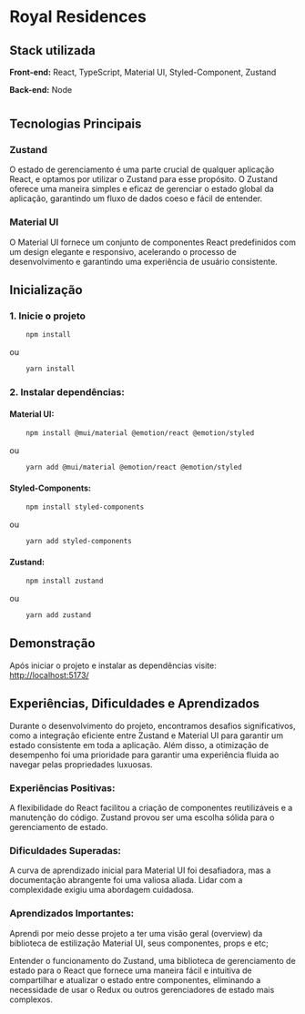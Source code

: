 
# Royal Residences
## Stack utilizada

**Front-end:** React, TypeScript, Material UI, Styled-Component, Zustand

**Back-end:** Node
#
## Tecnologias Principais

### Zustand

O estado de gerenciamento é uma parte crucial de qualquer aplicação React, e optamos por utilizar o Zustand para esse propósito. O Zustand oferece uma maneira simples e eficaz de gerenciar o estado global da aplicação, garantindo um fluxo de dados coeso e fácil de entender.


### Material UI


O Material UI fornece um conjunto de componentes React predefinidos com um design elegante e responsivo, acelerando o processo de desenvolvimento e garantindo uma experiência de usuário consistente.
## Inicialização

### 1. Inicie o projeto

```bash
    npm install
```

ou

```bash
    yarn install
```

### 2. Instalar dependências:

#### Material UI:

```bash
    npm install @mui/material @emotion/react @emotion/styled
```

ou

```bash
    yarn add @mui/material @emotion/react @emotion/styled
```

#### Styled-Components:

```bash
    npm install styled-components
```
ou

```bash
    yarn add styled-components
```

#### Zustand:

```bash
    npm install zustand
```

ou

```bash
    yarn add zustand
```
## Demonstração

Após iniciar o projeto e instalar as dependências visite: [http://localhost:5173/](http://localhost:5173/)
## Experiências, Dificuldades e Aprendizados

Durante o desenvolvimento do projeto, encontramos desafios significativos, como a integração eficiente entre Zustand e Material UI para garantir um estado consistente em toda a aplicação. Além disso, a otimização de desempenho foi uma prioridade para garantir uma experiência fluida ao navegar pelas propriedades luxuosas.

### Experiências Positivas:

A flexibilidade do React facilitou a criação de componentes reutilizáveis e a manutenção do código.
Zustand provou ser uma escolha sólida para o gerenciamento de estado.

### Dificuldades Superadas:

A curva de aprendizado inicial para Material UI foi desafiadora, mas a documentação abrangente foi uma valiosa aliada.
Lidar com a complexidade exigiu uma abordagem cuidadosa.


### Aprendizados Importantes:

Aprendi por meio desse projeto a ter uma visão geral (overview) da biblioteca de estilização Material UI, seus componentes, props e etc;

Entender o funcionamento do Zustand, uma biblioteca de gerenciamento de estado para o React que fornece uma maneira fácil e intuitiva de compartilhar e atualizar o estado entre componentes, eliminando a necessidade de usar o Redux ou outros gerenciadores de estado mais complexos.